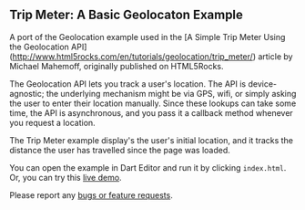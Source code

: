## Trip Meter: A Basic Geolocaton Example

A port of the Geolocation example used in the
[A Simple Trip Meter Using the Geolocation API] (http://www.html5rocks.com/en/tutorials/geolocation/trip_meter/)
article by Michael Mahemoff, originally published on HTML5Rocks.

The Geolocation API lets you track a user's location. The API is
device-agnostic; the underlying mechanism might be via GPS,
wifi, or simply asking the user to enter their location manually. Since
these lookups can take some time, the API is asynchronous, and you
pass it a callback method whenever you request a location.

The Trip Meter example display's the user's initial location, and it
tracks the distance the user has travelled since the page was loaded.

You can open the example in Dart Editor and run it by clicking `index.html`.
Or, you can try this
[live demo](http://www.dartlang.org/samples/geolocation/).

Please report any [bugs or feature requests](http://dartbug.com/new).
